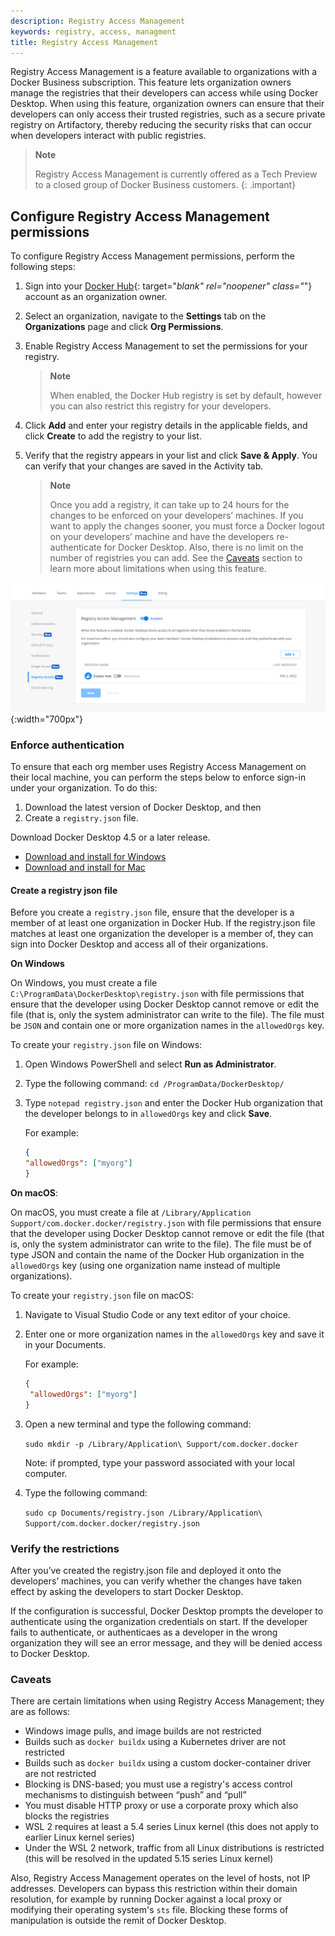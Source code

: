 ```yaml
---
description: Registry Access Management
keywords: registry, access, managment
title: Registry Access Management
---
```


Registry Access Management is a feature available to organizations with a Docker Business subscription. This feature lets organization owners manage the registries that their developers can access while using Docker Desktop.  When using this feature, organization owners can ensure that their developers can only access their trusted registries, such as a secure private registry on Artifactory, thereby reducing the security risks that can occur when developers interact with public registries.

> **Note**
>
> Registry Access Management is currently offered as a Tech Preview to a closed group of Docker Business customers.
{: .important}

## Configure Registry Access Management permissions

To configure Registry Access Management permissions, perform the following steps:

1. Sign into your [Docker Hub](https://hub.docker.com){: target="_blank" rel="noopener" class="_"} account as an organization owner.
2. Select an organization, navigate to the **Settings** tab on the **Organizations** page and click **Org Permissions**.
3. Enable Registry Access Management to set the permissions for your registry.

    > **Note**
    >
    > When enabled, the Docker Hub registry is set by default, however you can also restrict this registry for your developers.

4. Click **Add** and enter your registry details in the applicable fields, and click **Create** to add the registry to your list.
5. Verify that the registry appears in your list and click **Save & Apply**.  You can verify that your changes are saved in the Activity tab.

    > **Note**
    >
    > Once you add a registry, it can take up to 24 hours for the changes to be enforced on your developers’ machines. If you want to apply the changes sooner, you must force a Docker logout on your developers’ machine and have the developers re-authenticate for Docker Desktop.  Also, there is no limit on the number of registries you can add. See the [Caveats](#caveats) section to learn more about limitations when using this feature.

![Registry Access Management](images/registry-access-management.png){:width="700px"}

### Enforce authentication

To ensure that each org member uses Registry Access Management on their local machine, you can perform the steps below to enforce sign-in under your organization. To do this:

1. Download the latest version of Docker Desktop, and then
2. Create a `registry.json` file.

Download Docker Desktop 4.5 or a later release.

- [Download and install for Windows](/desktop/windows/install/)
- [Download and install for Mac](/desktop/mac/install/)

#### Create a registry json file

Before you create a `registry.json` file, ensure that the developer is a member of at least one organization in Docker Hub. If the registry.json file matches at least one organization the developer is a member of, they can sign into Docker Desktop and access all of their organizations.

**On Windows**

On Windows, you must create a file `C:\ProgramData\DockerDesktop\registry.json` with file permissions that ensure that the developer using Docker Desktop cannot remove or edit the file (that is, only the system administrator can write to the file). The file must be `JSON` and contain one or more organization names in the `allowedOrgs` key.

To create your `registry.json` file on Windows:

1. Open Windows PowerShell and select **Run as Administrator**.
2. Type the following command: `cd /ProgramData/DockerDesktop/`
3. Type `notepad registry.json` and enter the Docker Hub organization that the developer belongs to in `allowedOrgs` key and click **Save**.

    For example:

    ```json
    {
    "allowedOrgs": ["myorg"]
    }
    ```

**On macOS**:

On macOS, you must create a file at `/Library/Application Support/com.docker.docker/registry.json` with file permissions that ensure that the developer using Docker Desktop cannot remove or edit the file (that is, only the system administrator can write to the file). The file must be of type JSON and contain the name of the Docker Hub organization in the `allowedOrgs` key (using one organization name instead of multiple organizations).

To create your `registry.json` file on macOS:

1. Navigate to Visual Studio Code or any text editor of your choice.
2. Enter one or more organization names in the `allowedOrgs` key and save it in your Documents.

    For example:

    ```json
    {
     "allowedOrgs": ["myorg"]
    }
    ```

 3. Open a new terminal and type the following command:

    `sudo mkdir -p /Library/Application\ Support/com.docker.docker`

    Note: if prompted, type your password associated with your local computer.

4. Type the following command:

    `sudo cp Documents/registry.json /Library/Application\ Support/com.docker.docker/registry.json`

### Verify the restrictions

   After you’ve created the registry.json file and deployed it onto the developers’ machines, you can verify whether the changes have taken effect by asking the developers to start Docker Desktop.

   If the configuration is successful, Docker Desktop prompts the developer to authenticate using the organization credentials on start. If the developer fails to authenticate, or authenticaes as a developer in the wrong organization they will see an error message, and they will be denied access to Docker Desktop.

### Caveats

  There are certain limitations when using Registry Access Management; they are as follows:

  * Windows image pulls, and image builds are not restricted
  * Builds such as `docker buildx` using a Kubernetes driver are not restricted
  * Builds such as `docker buildx` using a custom docker-container driver are not restricted
  * Blocking is DNS-based; you must use a registry's access control mechanisms to distinguish between “push” and “pull”
  * You must disable HTTP proxy or use a corporate proxy which also blocks the registries
  * WSL 2 requires at least a 5.4 series Linux kernel  (this does not apply to earlier Linux kernel series)
 * Under the WSL 2 network, traffic from all Linux distributions is restricted (this will be resolved in the updated 5.15 series Linux kernel)

  Also, Registry Access Management operates on the level of hosts, not IP addresses. Developers can bypass this restriction within their domain resolution, for example by running Docker against a local proxy or modifying their operating system's `sts` file. Blocking these forms of manipulation is outside the remit of Docker Desktop.

